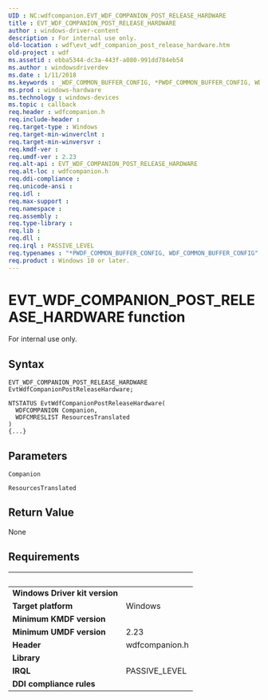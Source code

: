 ```yaml
---
UID : NC:wdfcompanion.EVT_WDF_COMPANION_POST_RELEASE_HARDWARE
title : EVT_WDF_COMPANION_POST_RELEASE_HARDWARE
author : windows-driver-content
description : For internal use only.
old-location : wdf\evt_wdf_companion_post_release_hardware.htm
old-project : wdf
ms.assetid : ebba5344-dc3a-443f-a080-991dd784eb54
ms.author : windowsdriverdev
ms.date : 1/11/2018
ms.keywords : _WDF_COMMON_BUFFER_CONFIG, *PWDF_COMMON_BUFFER_CONFIG, WDF_COMMON_BUFFER_CONFIG
ms.prod : windows-hardware
ms.technology : windows-devices
ms.topic : callback
req.header : wdfcompanion.h
req.include-header : 
req.target-type : Windows
req.target-min-winverclnt : 
req.target-min-winversvr : 
req.kmdf-ver : 
req.umdf-ver : 2.23
req.alt-api : EVT_WDF_COMPANION_POST_RELEASE_HARDWARE
req.alt-loc : wdfcompanion.h
req.ddi-compliance : 
req.unicode-ansi : 
req.idl : 
req.max-support : 
req.namespace : 
req.assembly : 
req.type-library : 
req.lib : 
req.dll : 
req.irql : PASSIVE_LEVEL
req.typenames : "*PWDF_COMMON_BUFFER_CONFIG, WDF_COMMON_BUFFER_CONFIG"
req.product : Windows 10 or later.
---
```



# EVT_WDF_COMPANION_POST_RELEASE_HARDWARE function
For internal use only.

## Syntax

```
EVT_WDF_COMPANION_POST_RELEASE_HARDWARE EvtWdfCompanionPostReleaseHardware;

NTSTATUS EvtWdfCompanionPostReleaseHardware(
  WDFCOMPANION Companion,
  WDFCMRESLIST ResourcesTranslated
)
{...}
```

## Parameters

`Companion`



`ResourcesTranslated`




## Return Value

None


## Requirements
| &nbsp; | &nbsp; |
| ---- |:---- |
| **Windows Driver kit version** |  |
| **Target platform** | Windows |
| **Minimum KMDF version** |  |
| **Minimum UMDF version** | 2.23 |
| **Header** | wdfcompanion.h |
| **Library** |  |
| **IRQL** | PASSIVE_LEVEL |
| **DDI compliance rules** |  |